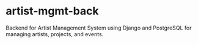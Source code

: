 # artist-mgmt-back
Backend for Artist Management System using Django and PostgreSQL for managing artists, projects, and events.

